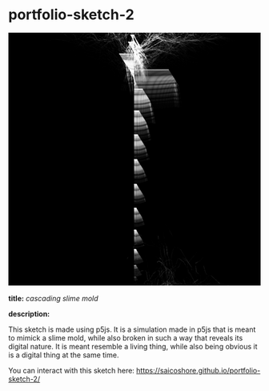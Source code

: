 # portfolio-sketch-2

![screenshot](screenshot.png)

**title:** _cascading slime mold_

**description:**

This sketch is made using p5js. It is a simulation made in p5js that is meant to mimick a slime mold, while also broken in such a way that reveals its digital nature. It is meant resemble a living thing, while also being obvious it is a digital thing at the same time.

You can interact with this sketch here: https://saicoshore.github.io/portfolio-sketch-2/
